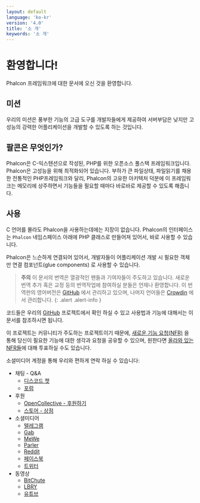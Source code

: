 ```yaml
---
layout: default
language: 'ko-kr'
version: '4.0'
title: '소 개'
keywords: '소 개'
---
```


# 환영합니다!

Phalcon 프레임워크에 대한 문서에 오신 것을 환영합니다.

## 미션

우리의 미션은 풍부한 기능의 고급 도구를 개발자들에게 제공하여 서버부담은 낮지만 고성능의 강력한 어플리케이션을 개발할 수 있도록 하는 것입니다.

## 팔콘은 무엇인가?

Phalcon은 C-익스텐션으로 작성된, PHP를 위한 오픈소스 풀스택 프레임워크입니다. Phalcon은 고성능을 위해 최적화되어 있습니다. 부하가 큰 파일상태, 파일읽기를 채용한 전통적인 PHP프레임워크와 달리, Phalcon의 고유한 아키텍처 덕분에 이 프레임워크는 메모리에 상주하면서 기능들을 필요할 때마다 바로바로 제공할 수 있도록 해줍니다.

## 사용

C 언어를 몰라도 Phalcon을 사용하는데에는 지장이 없습니다. Phalcon의 인터페이스는 `Phalcon` 네임스페이스 아래에 PHP 클래스로 만들어져 있어서, 바로 사용할 수 있습니다.

Phalcon은 느슨하게 연결되어 있어서, 개발자들이 어플리케이션 개발 시 필요한 객체만 연결 컴포넌트(glue components) 로 사용할 수 있습니다.

> **주의** 이 문서의 번역은 열광적인 팬들과 기여자들이 주도하고 있습니다. 새로운 번역 추가 혹은 교정 등의 번역작업에 참여하실 분들은 언제나 환영합니다. 이 번역판의 영어버전은 [GitHub](https://github.com/phalcon/docs) 에서 관리하고 있으며, 나머지 언어들은 [Crowdin](https://crowdin.com/project/phalcon-documentation) 에서 관리합니다.
{: .alert .alert-info }

코드들은 우리의 [GitHub](https://github.com/phalcon/cphalcon) 프로젝트에서 확인 하실 수 있고 사용법과 기능에 대해서는 이 문서를 참조하시면 됩니다.

이 프로젝트는 커뮤니티가 주도하는 프로젝트이기 때문에, [새로운 기능 요청(NFR)](new-feature-request) 을 통해 당신이 필요한 기능에 대한 생각과 요청을 공유할 수 있으며, 원한다면 [올라와 있는 NFR들](new-feature-request-list)에 대해 투표하실 수도 있습니다.

소셜미디어 계정을 통해 우리와 편하게 연락 하실 수 있습니다:

- 채팅 - Q&A 
  - [디스코드 챗](https://phalcon.io/discord)
  - [포럼](https://phalcon.link/forum)
- 후원 
  - [OpenCollective - 후원하기](https://phalcon.io/fund)
  - [스토어 - 상점](https://phalcon.io/store)
- 소셜미디어 
  - [텔레그램](https://phalcon.io/telegram)
  - [Gab](https://phalcon.io/gab)
  - [MeWe](https://phalcon.io/mewe)
  - [Parler](https://phalcon.io/parler)
  - [Reddit](https://phalcon.io/reddit)
  - [페이스북](https://phalcon.io/fb)
  - [트위터](https://phalcon.io/t)
- 동영상 
  - [BitChute](https://phalcon.io/bitchute)
  - [LBRY](https://phalcon.io/lbry)
  - [유튜브](https://phalcon.io/youtube)